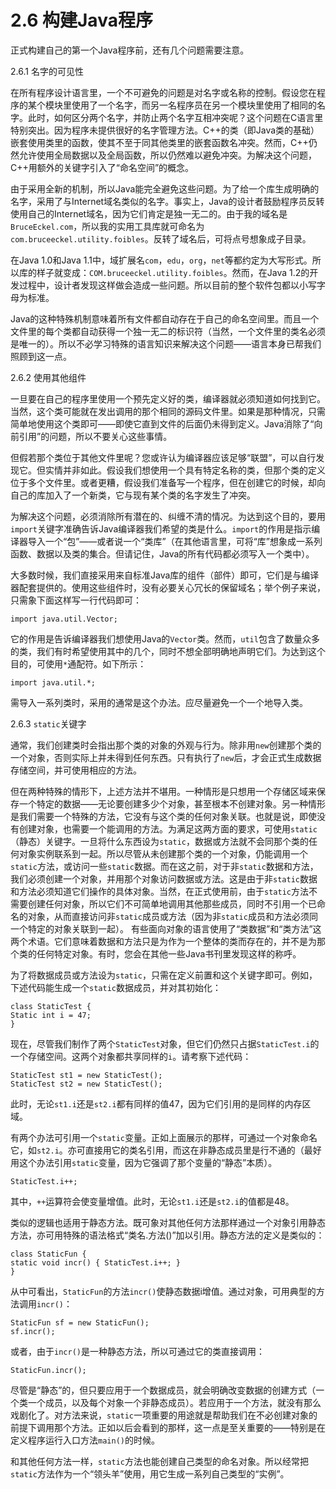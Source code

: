 # 2.6 构建Java程序


正式构建自己的第一个Java程序前，还有几个问题需要注意。

2.6.1 名字的可见性

在所有程序设计语言里，一个不可避免的问题是对名字或名称的控制。假设您在程序的某个模块里使用了一个名字，而另一名程序员在另一个模块里使用了相同的名字。此时，如何区分两个名字，并防止两个名字互相冲突呢？这个问题在C语言里特别突出。因为程序未提供很好的名字管理方法。C++的类（即Java类的基础）嵌套使用类里的函数，使其不至于同其他类里的嵌套函数名冲突。然而，C++仍然允许使用全局数据以及全局函数，所以仍然难以避免冲突。为解决这个问题，C++用额外的关键字引入了“命名空间”的概念。

由于采用全新的机制，所以Java能完全避免这些问题。为了给一个库生成明确的名字，采用了与Internet域名类似的名字。事实上，Java的设计者鼓励程序员反转使用自己的Internet域名，因为它们肯定是独一无二的。由于我的域名是`BruceEckel.com`，所以我的实用工具库就可命名为`com.bruceeckel.utility.foibles`。反转了域名后，可将点号想象成子目录。

在Java 1.0和Java 1.1中，域扩展名`com`，`edu`，`org`，`net`等都约定为大写形式。所以库的样子就变成：`COM.bruceeckel.utility.foibles`。然而，在Java 1.2的开发过程中，设计者发现这样做会造成一些问题。所以目前的整个软件包都以小写字母为标准。

Java的这种特殊机制意味着所有文件都自动存在于自己的命名空间里。而且一个文件里的每个类都自动获得一个独一无二的标识符（当然，一个文件里的类名必须是唯一的）。所以不必学习特殊的语言知识来解决这个问题——语言本身已帮我们照顾到这一点。

2.6.2 使用其他组件

一旦要在自己的程序里使用一个预先定义好的类，编译器就必须知道如何找到它。当然，这个类可能就在发出调用的那个相同的源码文件里。如果是那种情况，只需简单地使用这个类即可——即使它直到文件的后面仍未得到定义。Java消除了“向前引用”的问题，所以不要关心这些事情。

但假若那个类位于其他文件里呢？您或许认为编译器应该足够“联盟”，可以自行发现它。但实情并非如此。假设我们想使用一个具有特定名称的类，但那个类的定义位于多个文件里。或者更糟，假设我们准备写一个程序，但在创建它的时候，却向自己的库加入了一个新类，它与现有某个类的名字发生了冲突。

为解决这个问题，必须消除所有潜在的、纠缠不清的情况。为达到这个目的，要用`import`关键字准确告诉Java编译器我们希望的类是什么。`import`的作用是指示编译器导入一个“包”——或者说一个“类库”（在其他语言里，可将“库”想象成一系列函数、数据以及类的集合。但请记住，Java的所有代码都必须写入一个类中）。

大多数时候，我们直接采用来自标准Java库的组件（部件）即可，它们是与编译器配套提供的。使用这些组件时，没有必要关心冗长的保留域名；举个例子来说，只需象下面这样写一行代码即可：

```
import java.util.Vector;
```

它的作用是告诉编译器我们想使用Java的`Vector`类。然而，`util`包含了数量众多的类，我们有时希望使用其中的几个，同时不想全部明确地声明它们。为达到这个目的，可使用`*`通配符。如下所示：

```
import java.util.*;
```

需导入一系列类时，采用的通常是这个办法。应尽量避免一个一个地导入类。

2.6.3 `static`关键字

通常，我们创建类时会指出那个类的对象的外观与行为。除非用`new`创建那个类的一个对象，否则实际上并未得到任何东西。只有执行了`new`后，才会正式生成数据存储空间，并可使用相应的方法。

但在两种特殊的情形下，上述方法并不堪用。一种情形是只想用一个存储区域来保存一个特定的数据——无论要创建多少个对象，甚至根本不创建对象。另一种情形是我们需要一个特殊的方法，它没有与这个类的任何对象关联。也就是说，即使没有创建对象，也需要一个能调用的方法。为满足这两方面的要求，可使用`static`（静态）关键字。一旦将什么东西设为`static`，数据或方法就不会同那个类的任何对象实例联系到一起。所以尽管从未创建那个类的一个对象，仍能调用一个`static`方法，或访问一些`static`数据。而在这之前，对于非`static`数据和方法，我们必须创建一个对象，并用那个对象访问数据或方法。这是由于非`static`数据和方法必须知道它们操作的具体对象。当然，在正式使用前，由于`static`方法不需要创建任何对象，所以它们不可简单地调用其他那些成员，同时不引用一个已命名的对象，从而直接访问非`static`成员或方法（因为非`static`成员和方法必须同一个特定的对象关联到一起）。
有些面向对象的语言使用了“类数据”和“类方法”这两个术语。它们意味着数据和方法只是为作为一个整体的类而存在的，并不是为那个类的任何特定对象。有时，您会在其他一些Java书刊里发现这样的称呼。

为了将数据成员或方法设为`static`，只需在定义前置和这个关键字即可。例如，下述代码能生成一个`static`数据成员，并对其初始化：

```
class StaticTest {
Static int i = 47;
}
```

现在，尽管我们制作了两个`StaticTest`对象，但它们仍然只占据`StaticTest.i`的一个存储空间。这两个对象都共享同样的`i`。请考察下述代码：

```
StaticTest st1 = new StaticTest();
StaticTest st2 = new StaticTest();
```

此时，无论`st1.i`还是`st2.i`都有同样的值47，因为它们引用的是同样的内存区域。

有两个办法可引用一个`static`变量。正如上面展示的那样，可通过一个对象命名它，如`st2.i`。亦可直接用它的类名引用，而这在非静态成员里是行不通的（最好用这个办法引用`static`变量，因为它强调了那个变量的“静态”本质）。

```
StaticTest.i++;
```

其中，`++`运算符会使变量增值。此时，无论`st1.i`还是`st2.i`的值都是48。

类似的逻辑也适用于静态方法。既可象对其他任何方法那样通过一个对象引用静态方法，亦可用特殊的语法格式“类名.方法()”加以引用。静态方法的定义是类似的：

```
class StaticFun {
static void incr() { StaticTest.i++; }
}
```

从中可看出，`StaticFun`的方法`incr()`使静态数据i增值。通过对象，可用典型的方法调用`incr()`：

```
StaticFun sf = new StaticFun();
sf.incr();
```

或者，由于`incr()`是一种静态方法，所以可通过它的类直接调用：

```
StaticFun.incr();
```

尽管是“静态”的，但只要应用于一个数据成员，就会明确改变数据的创建方式（一个类一个成员，以及每个对象一个非静态成员）。若应用于一个方法，就没有那么戏剧化了。对方法来说，`static`一项重要的用途就是帮助我们在不必创建对象的前提下调用那个方法。正如以后会看到的那样，这一点是至关重要的——特别是在定义程序运行入口方法`main()`的时候。

和其他任何方法一样，`static`方法也能创建自己类型的命名对象。所以经常把`static`方法作为一个“领头羊”使用，用它生成一系列自己类型的“实例”。
